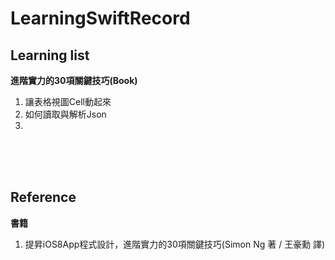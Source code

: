 # LearningSwiftRecord

Learning list
--------------
**進階實力的30項關鍵技巧(Book)**

1. 讓表格視圖Cell動起來
2. 如何讀取與解析Json
3. 

<br />
<br />
<br / >


Reference
--------------
**書籍**

1. 提昇iOS8App程式設計，進階實力的30項關鍵技巧(Simon Ng 著 / 王豪勳 譯)







